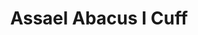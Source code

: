 ---
title: Assael Abacus I Cuff
description: |
  Inspired by the ancient counting frame, the Pearls in this substantial cuff slide back and forth as you move.
specs: |
  8.5 - 9mm Akoya Cultured Pearls set in 18K Yellow Gold
images:
  - /uploads/assael-abacus-i-cuff.png
_category:
order: 6
tags:
  - bracelets
---